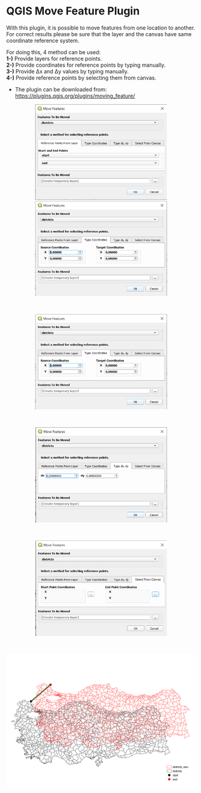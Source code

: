 # QGIS Move Feature Plugin

With this plugin, it is possible to move features from one location to another. For correct results please be sure that the layer and the canvas have same coordinate reference system.

For doing this, 4 method can be used:<br/>
**1-)** Provide layers for reference points.<br/>
**2-)** Provide coordinates for reference points by typing manually.<br/>
**3-)** Provide Δx and Δy values by typing manually.<br/>
**4-)** Provide reference points by selecting them from canvas.<br/>

* The plugin can be downloaded from: <a href="https://plugins.qgis.org/plugins/moving_feature/" target="_blank">https://plugins.qgis.org/plugins/moving_feature/</a>


<p align="center">
  <img width="350" src="../images/Reference Points From Layer.PNG">
  <img width="350" src="../images/Type Coordinates.PNG">
</p>
<br/>
<p align="center">
  <img width="350" src="../images/Type Coordinates.PNG">
</p>
<br/>
<p align="center">
  <img width="350" src="../images/Type dx and dy.PNG">
</p>
<br/>
<p align="center">
  <img width="350" src="../images/Select Reference Points From Canvas.PNG">
</p>
<br/>
<p align="center">
  <img width="600" src="../images/Result.PNG">
</p>
<br/>
